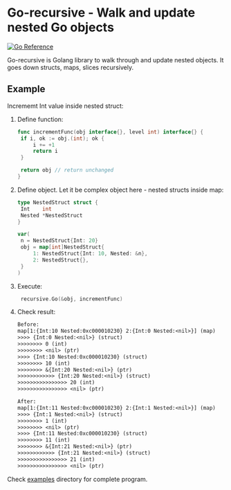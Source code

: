 # Go-recursive - Walk and update nested Go objects

[![Go Reference](https://pkg.go.dev/badge/github.com/nanorobocop/go-recursive.svg)](https://pkg.go.dev/github.com/nanorobocop/go-recursive)

Go-recursive is Golang library to walk through and update nested objects.
It goes down structs, maps, slices recursively.

## Example

Incrememt Int value inside nested struct:

1. Define function:

   ```go
   func incrementFunc(obj interface{}, level int) interface{} {
   	if i, ok := obj.(int); ok {
   		i += +1
   		return i
   	}
   
   	return obj // return unchanged
   }
   ```

1. Define object. Let it be complex object here - nested structs inside map:

   ```go
   type NestedStruct struct {
   	Int    int
   	Nested *NestedStruct
   }
   
   var(
   	n = NestedStruct{Int: 20}
   	obj = map[int]NestedStruct{
   		1: NestedStruct{Int: 10, Nested: &n},
   		2: NestedStruct{},
   	}
   )
   ```

1. Execute:

   ```go
   	recursive.Go(&obj, incrementFunc)
   ```

1. Check result:

   ```txt
   Before:
   map[1:{Int:10 Nested:0xc000010230} 2:{Int:0 Nested:<nil>}] (map)
   >>>> {Int:0 Nested:<nil>} (struct)
   >>>>>>>> 0 (int)
   >>>>>>>> <nil> (ptr)
   >>>> {Int:10 Nested:0xc000010230} (struct)
   >>>>>>>> 10 (int)
   >>>>>>>> &{Int:20 Nested:<nil>} (ptr)
   >>>>>>>>>>>> {Int:20 Nested:<nil>} (struct)
   >>>>>>>>>>>>>>>> 20 (int)
   >>>>>>>>>>>>>>>> <nil> (ptr)

   After:
   map[1:{Int:11 Nested:0xc000010230} 2:{Int:1 Nested:<nil>}] (map)
   >>>> {Int:1 Nested:<nil>} (struct)
   >>>>>>>> 1 (int)
   >>>>>>>> <nil> (ptr)
   >>>> {Int:11 Nested:0xc000010230} (struct)
   >>>>>>>> 11 (int)
   >>>>>>>> &{Int:21 Nested:<nil>} (ptr)
   >>>>>>>>>>>> {Int:21 Nested:<nil>} (struct)
   >>>>>>>>>>>>>>>> 21 (int)
   >>>>>>>>>>>>>>>> <nil> (ptr)
   ```

Check [examples](examples) directory for complete program.
